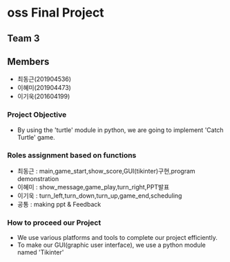 # oss Final Project

## Team 3

## Members
- 최동근(201904536)
- 이혜미(201904473)
- 이기욱(201604199)

### Project Objective
- By using the 'turtle' module in python, we are going to implement 'Catch Turtle' game.

### Roles assignment based on functions
- 최동근 : main,game_start,show_score,GUI(tikinter)구현,program demonstration
- 이혜미 : show_message,game_play,turn_right,PPT발표
- 이기욱 : turn_left,turn_down,turn_up,game_end,scheduling
- 공통 : making ppt & Feedback

### How to proceed our Project
 - We use various platforms and tools to complete our project efficiently.
 - To make our GUI(graphic user interface), we use a python module named 'Tikinter'

